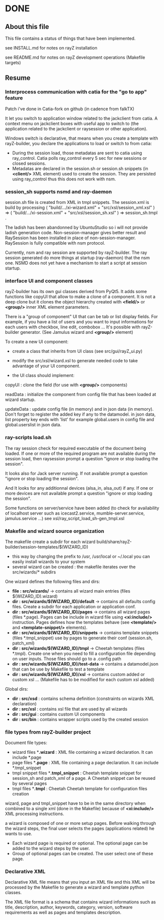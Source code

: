 # DONE

## About this file

This file contains a status of things that have been implemented.

see INSTALL.md for notes on rayZ installation

see README.md for notes on rayZ development operations (Makefile targets)

## Resume

### Interprocess communication with catia for the "go to app" feature 

Patch i've done in Catia-fork on github (in cadence from falkTX)

It let you switch to application window related to the jackclient from catia.
A context menu on jackclient boxes with useful app to switch to (the application related to the jackclient or raysession or other application).

Windows switch is declarative, that means when you create a template with rayZ-builder, you declare the applications to load or switch to from catia:

- During the session load, those metadatas are sent to catia using ray_control. Catia polls ray_control every 5 sec for new sessions or closed sessions.
- Metadatas are declared in the session.sh or session.sh snippets (in **&lt;client/&gt;** XML element) used to create the session. 
  They are persisted using ray_control thus this does not work with nsm.

### session_sh supports nsmd and ray-daemon

session.sh file is created from XML in tmpl snippets. The session.xml is build by processing ( "build/.../xi-wizard.xml" + "src/xsl/session_xml.xsl" ) =&gt; ( "build/.../xi-session.xml" + "src/xsl/session_sh.xsl" ) =&gt; session_sh.tmpl .

The ladish has been abandonned by UbuntuStudio so i will not provide ladish generation code. Non-session-manager gives better result and RaySession has been installed in place of non-session-manager. RaySession is fully compatible with nsm protocol.

Currently, nsm and ray session are supported by rayZ-builder. The ray session generated do more things at startup (ray-daemon) that the nsm one. NSMD does not yet have a mechanism to start a script at session startup.

### interface UI and component classes

rayZ-builder has its own gui classes derived from PyQt5. It adds some functions like copyUI that allow to make a clone of a component. It is not a deep clone but it clones the object hierarchy created with **&lt;field/&gt;** or **&lt;group/&gt;** inner XML element parameters.

There is a "group of component" UI that can be tab or list display fields. 
For example, if you have a list of users and you want to input informations for each users with checkbox, line edit, combobox ... It's possible with rayZ-builder generator. (See Jamulus wizard and **&lt;group/&gt;** element)

To create a new UI component:

- create a class that inherits from UI class (see src/gui/rayZ_ui.py)

- modify the src/xsl/wizard.xsl to generate needed code to take advantage of your UI component.

- the UI class should implement:

copyUI : clone the field (for use with **&lt;group/&gt;** components)

readData : initialize the component from config file that has been loaded at wizard startup.

updateData : update config file (in memory) and in json data (in memory). Don't forget to register the added key if any to the datamodel.
in json data, list property key ends with 'list' for example global.users in config file and global.userslist in json data.

### ray-scripts load.sh

The ray session check for required executable of the document being loaded. If one or more of the required program are not available during the session load, then raysession prompt a question "ignore or stop loading the session".

It looks also for Jack server running. If not available prompt a question "ignore or stop loading the session".

And It looks for any additionnal devices (alsa_in, alsa_out) if any. If one or more devices are not available prompt a question "ignore or stop loading the session".

Some functions on server/service have been added (to check for availability of localhost server such as icecast2.service, mumble-server.service, jamulus.service ...)
see xsl/ray_script_load_sh-gen_tmpl.xsl

### Makefile and wizard source organization

The makefile create a subdir for each wizard build/share/rayZ-builder/session-templates/$(WIZARD_ID)

- this way by changing the prefix to /usr, /usr/local or ~/.local you can easily install wizards to your system
- several wizard can be created : the makefile iterates over the src/wizards/* subdirs
        
One wizard defines the following files and dirs:

- **file : src/wizards/**                         -&gt; contains all wizard main entries (files $(WIZARD_ID).wizard)
- **dir : src/wizards/$(WIZARD_ID)/default**      -&gt; contains all defaults config files. Create a subdir for each application or application conf.
- **dir : src/wizards/$(WIZARD_ID)/pages**        -&gt; contains all wizard pages (files *.page). Pages can be include in wizard file using **&lt;xi:include/&gt;** instruction.
                                                     Pages defines how the templates behave (see **&lt;template/&gt;** and **&lt;template-snippet/&gt;** elements).
- **dir : src/wizards/$(WIZARD_ID)/snippets**     -&gt; contains template snippets (files *.tmpl_snippet) use by pages to generate their conf (session.sh, patch_xml)
- **dir : src/wizards/$(WIZARD_ID)/tmpl**         -&gt; Cheetah templates (files *.tmpl). Create one when you need to fill a configuration file depending on user inputs. Those files should go to a .config path
- **dir : src/wizards/$(WIZARD_ID)/test-data**    -&gt; contains a datamodel.json that can be use by Makefile to test a template
- **dir : src/wizards/$(WIZARD_ID)/xsl**          -&gt; contains custom added or custom xsl ... (Makefile has to be modified for each custom xsl added)
    
Global dirs:

- **dir : src/xsd** : contains schema definition (constraints on wizards XML declaration)
- **dir : src/xsl** : contains xsl file that are used by all wizards
- **dir : src/gui** : contains custom UI components
- **dir : src/bin** : contains wrapper scripts used by the created session 
      
### file types from rayZ-builder project

Document file types: 

- wizard files ***.wizard** : XML file containing a wizard declaration. It can include *.page
- page files ***.page** : XML file containing a page declaration. It can include *.tmpl_snippet
- tmpl snippet files ***.tmpl_snippet** : Cheetah template snippet for session_sh and patch_xml of a page. A Cheetah snippet can be reused by several pages
- tmpl files ***.tmpl** : Cheetah Cheetah template for configuration files creation

wizard, page and tmpl_snippet have to be in the same directory when combined to a single xml (done in the Makefile) because of **&lt;xi:include/&gt;** XML processing instructions.

a wizard is composed of one or more setup pages.
Before walking through the wizard steps, the final user selects the pages (applications related) he wants to use.

- Each wizard page is required or optional. The optional page can be added to the wizard steps by the user.
- Group of optional pages can be created. The user select one of these page.

### Declarative XML

Declarative XML file means that you input an XML file and this XML will be processed by the Makefile to generate a wizard and template python classes.

The XML file format is a schema that contains wizard informations such as title, description, author, keywords, category, version, software requirements as well as pages and templates description.
